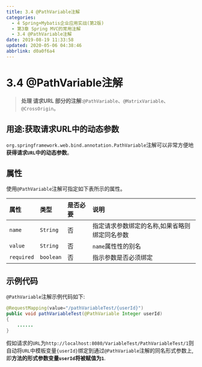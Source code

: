 ```yaml
---
title: 3.4 @PathVariable注解
categories: 
  - 4 Spring+Mybatis企业应用实战(第2版)
  - 第3章 Spring MVC的常用注解
  - 3.4 @PathVariable注解
date: 2019-08-19 11:33:58
updated: 2020-05-06 04:38:46
abbrlink: d0a0f6a4
---
```

# 3.4 @PathVariable注解
> **处理 请求URL 部分的注解**:`@PathVariable`、`@MatrixVariable`、`@CrossOrigin`。

## 用途:获取请求URL中的动态参数
`org.springframework.web.bind.annotation.PathVariable`注解可以非常方便地**获得请求`URL`中的动态参数**。

## 属性
使用`@PathVariable`注解可指定如下表所示的属性。

|属性|类型|是否必要|说明|
|:---|:---|:---|:---|
|`name`|`String`|否|指定请求参数绑定的名称,如果省略则绑定同名参数|
|`value`|`String`|否|`name`属性性的别名|
|`required`|`boolean`|否|指示参数是否必须绑定|

## 示例代码
`@PathVariable`注解示例代码如下:
```java
@RequestMapping(value="/pathVariableTest/{userId}")
public void pathVariableTest(@PathVariable Integer userId)
{
    ......
}
```
假如请求的`URL`为`http://localhost:8080/VariableTest/PathVariableTest/1`则自动将`URL`中模板变量`{userId}`绑定到通过`@PathVariable`注解的同名形式参数上,即**方法的形式参数变量`userId`将被赋值为`1`**.
